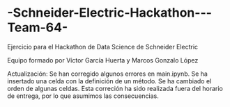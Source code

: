 # -Schneider-Electric-Hackathon---Team-64-
Ejercicio para el Hackathon de Data Science de Schneider Electric

Equipo formado por Víctor García Huerta y Marcos Gonzalo López

Actualización: Se han corregido algunos errores en main.ipynb. Se ha insertado una celda con la definición de un método. Se ha cambiado el orden de algunas celdas. Esta correción ha sido realizada fuera del horario de entrega, por lo que asumimos las consecuencias.
